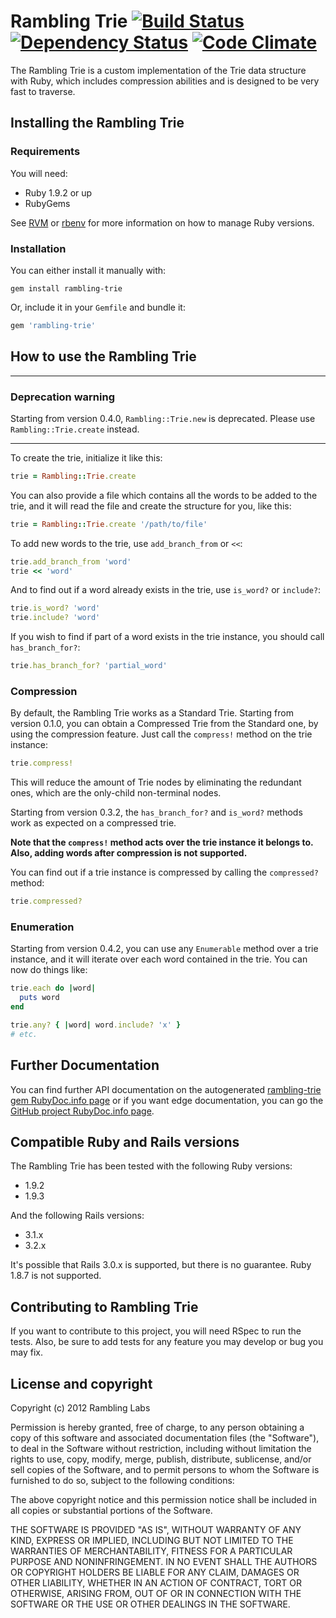 # Rambling Trie [![Build Status](https://secure.travis-ci.org/egonzalez0787/rambling-trie.png)](http://travis-ci.org/egonzalez0787/rambling-trie) [![Dependency Status](https://gemnasium.com/egonzalez0787/rambling-trie.png)](https://gemnasium.com/egonzalez0787/rambling-trie) [![Code Climate](https://codeclimate.com/badge.png)](https://codeclimate.com/github/egonzalez0787/rambling-trie)

The Rambling Trie is a custom implementation of the Trie data structure with Ruby, which includes compression abilities and is designed to be very fast to traverse.

## Installing the Rambling Trie

### Requirements

You will need:

* Ruby 1.9.2 or up
* RubyGems

See [RVM](http://beginrescueend.com) or [rbenv](https://github.com/sstephenson/rbenv) for more information on how to manage Ruby versions.

### Installation

You can either install it manually with:

<pre><code>gem install rambling-trie
</code></pre>

Or, include it in your `Gemfile` and bundle it:

``` ruby
gem 'rambling-trie'
```

## How to use the Rambling Trie

- - -
### Deprecation warning

Starting from version 0.4.0, `Rambling::Trie.new` is deprecated. Please use `Rambling::Trie.create` instead.
- - -

To create the trie, initialize it like this:

``` ruby
trie = Rambling::Trie.create
```

You can also provide a file which contains all the words to be added to the trie, and it will read the file and create the structure for you, like this:

``` ruby
trie = Rambling::Trie.create '/path/to/file'
```

To add new words to the trie, use `add_branch_from` or `<<`:

``` ruby
trie.add_branch_from 'word'
trie << 'word'
```

And to find out if a word already exists in the trie, use `is_word?` or `include?`:

``` ruby
trie.is_word? 'word'
trie.include? 'word'
```

If you wish to find if part of a word exists in the trie instance, you should call `has_branch_for?`:

``` ruby
trie.has_branch_for? 'partial_word'
```

### Compression

By default, the Rambling Trie works as a Standard Trie.
Starting from version 0.1.0, you can obtain a Compressed Trie from the Standard one, by using the compression feature.
Just call the `compress!` method on the trie instance:

``` ruby
trie.compress!
```

This will reduce the amount of Trie nodes by eliminating the redundant ones, which are the only-child non-terminal nodes.

Starting from version 0.3.2, the `has_branch_for?` and `is_word?` methods work as expected on a compressed trie.

__Note that the `compress!` method acts over the trie instance it belongs to.__
__Also, adding words after compression is not supported.__

You can find out if a trie instance is compressed by calling the `compressed?` method:

``` ruby
trie.compressed?
```

### Enumeration

Starting from version 0.4.2, you can use any `Enumerable` method over a trie instance, and it will iterate over each word contained in the trie. You can now do things like:

``` ruby
trie.each do |word|
  puts word
end

trie.any? { |word| word.include? 'x' }
# etc.
```

## Further Documentation

You can find further API documentation on the autogenerated [rambling-trie gem RubyDoc.info page](http://rubydoc.info/gems/rambling-trie) or if you want edge documentation, you can go the [GitHub project RubyDoc.info page](http://rubydoc.info/github/egonzalez0787/rambling-trie).

## Compatible Ruby and Rails versions

The Rambling Trie has been tested with the following Ruby versions:

* 1.9.2
* 1.9.3

And the following Rails versions:

* 3.1.x
* 3.2.x

It's possible that Rails 3.0.x is supported, but there is no guarantee.
Ruby 1.8.7 is not supported.

## Contributing to Rambling Trie

If you want to contribute to this project, you will need RSpec to run the tests.
Also, be sure to add tests for any feature you may develop or bug you may fix.

## License and copyright

Copyright (c) 2012 Rambling Labs

Permission is hereby granted, free of charge, to any person obtaining a copy of this software and associated documentation files (the "Software"), to deal in the Software without restriction, including without limitation the rights to use, copy, modify, merge, publish, distribute, sublicense, and/or sell copies of the Software, and to permit persons to whom the Software is furnished to do so, subject to the following conditions:

The above copyright notice and this permission notice shall be included in all copies or substantial portions of the Software.

THE SOFTWARE IS PROVIDED "AS IS", WITHOUT WARRANTY OF ANY KIND, EXPRESS OR IMPLIED, INCLUDING BUT NOT LIMITED TO THE WARRANTIES OF MERCHANTABILITY, FITNESS FOR A PARTICULAR PURPOSE AND NONINFRINGEMENT. IN NO EVENT SHALL THE AUTHORS OR COPYRIGHT HOLDERS BE LIABLE FOR ANY CLAIM, DAMAGES OR OTHER LIABILITY, WHETHER IN AN ACTION OF CONTRACT, TORT OR OTHERWISE, ARISING FROM, OUT OF OR IN CONNECTION WITH THE SOFTWARE OR THE USE OR OTHER DEALINGS IN THE SOFTWARE.

